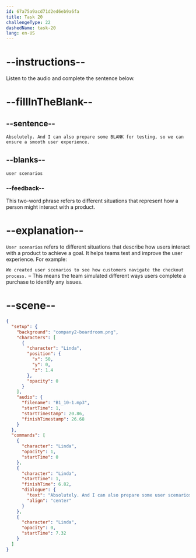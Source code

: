 ```yaml
---
id: 67a75a9acd71d2ed6eb9a6fa
title: Task 20
challengeType: 22
dashedName: task-20
lang: en-US
---
```


<!-- (Audio) Linda: Absolutely. And I can also prepare some user scenarios for testing, so we can ensure a smooth user experience. -->

# --instructions--

Listen to the audio and complete the sentence below.

# --fillInTheBlank--

## --sentence--

`Absolutely. And I can also prepare some BLANK for testing, so we can ensure a smooth user experience.`

## --blanks--

`user scenarios`

### --feedback--

This two-word phrase refers to different situations that represent how a person might interact with a product.

# --explanation--

`User scenarios` refers to different situations that describe how users interact with a product to achieve a goal. It helps teams test and improve the user experience. For example:

`We created user scenarios to see how customers navigate the checkout process.` – This means the team simulated different ways users complete a purchase to identify any issues.  

# --scene--

```json
{
  "setup": {
    "background": "company2-boardroom.png",
    "characters": [
      {
        "character": "Linda",
        "position": {
          "x": 50,
          "y": 0,
          "z": 1.4
        },
        "opacity": 0
      }
    ],
    "audio": {
      "filename": "B1_10-1.mp3",
      "startTime": 1,
      "startTimestamp": 20.86,
      "finishTimestamp": 26.68
    }
  },
  "commands": [
    {
      "character": "Linda",
      "opacity": 1,
      "startTime": 0
    },
    {
      "character": "Linda",
      "startTime": 1,
      "finishTime": 6.82,
      "dialogue": {
        "text": "Absolutely. And I can also prepare some user scenarios for testing so we can ensure a smooth user experience.",
        "align": "center"
      }
    },
    {
      "character": "Linda",
      "opacity": 0,
      "startTime": 7.32
    }
  ]
}
```
